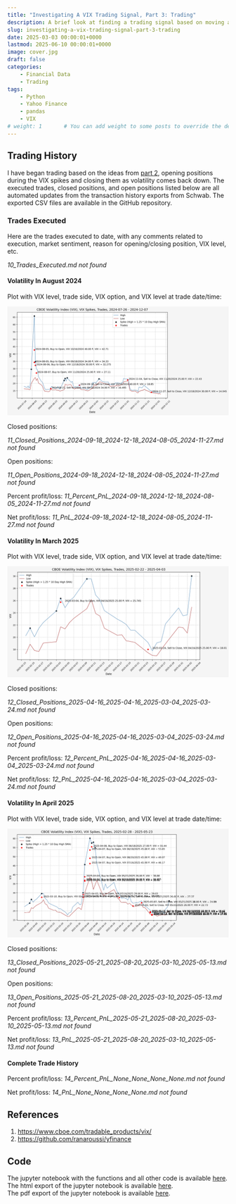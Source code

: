 ```yaml
---
title: "Investigating A VIX Trading Signal, Part 3: Trading"
description: A brief look at finding a trading signal based on moving averages of the VIX.
slug: investigating-a-vix-trading-signal-part-3-trading
date: 2025-03-03 00:00:01+0000
lastmod: 2025-06-10 00:00:01+0000
image: cover.jpg
draft: false
categories:
    - Financial Data
    - Trading
tags:
    - Python
    - Yahoo Finance
    - pandas
    - VIX
# weight: 1       # You can add weight to some posts to override the default sorting (date descending)
---
```


## Trading History

I have began trading based on the ideas from [part 2](/2025/03/02/investigating-a-vix-trading-signal-part-2-finding-a-signal/), opening positions during the VIX spikes and closing them as volatility comes back down. The executed trades, closed positions, and open positions listed below are all automated updates from the transaction history exports from Schwab. The exported CSV files are available in the GitHub repository.

### Trades Executed

Here are the trades executed to date, with any comments related to execution, market sentiment, reason for opening/closing position, VIX level, etc.

*10_Trades_Executed.md not found*

#### Volatility In August 2024

Plot with VIX level, trade side, VIX option, and VIX level at trade date/time:

![VIX Level, Trades](11_VIX_Spike_Trades_2024-07-26_2024-12-07.png)

Closed positions:

*11_Closed_Positions_2024-09-18_2024-12-18_2024-08-05_2024-11-27.md not found*

Open positions:

*11_Open_Positions_2024-09-18_2024-12-18_2024-08-05_2024-11-27.md not found*

Percent profit/loss: *11_Percent_PnL_2024-09-18_2024-12-18_2024-08-05_2024-11-27.md not found*

Net profit/loss: *11_PnL_2024-09-18_2024-12-18_2024-08-05_2024-11-27.md not found*

#### Volatility In March 2025

Plot with VIX level, trade side, VIX option, and VIX level at trade date/time:

![VIX Level, Trades](12_VIX_Spike_Trades_2025-02-22_2025-04-03.png)

Closed positions:

*12_Closed_Positions_2025-04-16_2025-04-16_2025-03-04_2025-03-24.md not found*

Open positions:

*12_Open_Positions_2025-04-16_2025-04-16_2025-03-04_2025-03-24.md not found*

Percent profit/loss: *12_Percent_PnL_2025-04-16_2025-04-16_2025-03-04_2025-03-24.md not found*

Net profit/loss: *12_PnL_2025-04-16_2025-04-16_2025-03-04_2025-03-24.md not found*

#### Volatility In April 2025

Plot with VIX level, trade side, VIX option, and VIX level at trade date/time:

![VIX Level, Trades](13_VIX_Spike_Trades_2025-02-28_2025-05-23.png)

Closed positions:

*13_Closed_Positions_2025-05-21_2025-08-20_2025-03-10_2025-05-13.md not found*

Open positions:

*13_Open_Positions_2025-05-21_2025-08-20_2025-03-10_2025-05-13.md not found*

Percent profit/loss: *13_Percent_PnL_2025-05-21_2025-08-20_2025-03-10_2025-05-13.md not found*

Net profit/loss: *13_PnL_2025-05-21_2025-08-20_2025-03-10_2025-05-13.md not found*

#### Complete Trade History

Percent profit/loss: *14_Percent_PnL_None_None_None_None.md not found*

Net profit/loss: *14_PnL_None_None_None_None.md not found*

## References

1. https://www.cboe.com/tradable_products/vix/
2. https://github.com/ranaroussi/yfinance

## Code

The jupyter notebook with the functions and all other code is available [here](investigating-a-vix-trading-signal-part-3-trading.ipynb).</br>
The html export of the jupyter notebook is available [here](investigating-a-vix-trading-signal-part-3-trading.html).</br>
The pdf export of the jupyter notebook is available [here](investigating-a-vix-trading-signal-part-3-trading.pdf).
